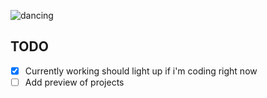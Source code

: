 ![dancing](https://media.tenor.com/Cpr_CZD-gDEAAAAj/rat-dance-viral.gif)

## TODO
- [x] Currently working should light up if i'm coding right now 
- [ ] Add preview of projects